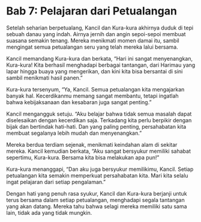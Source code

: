 # Bab 7: Pelajaran dari Petualangan

Setelah seharian berpetualang, Kancil dan Kura-kura akhirnya duduk di tepi sebuah danau yang indah. Airnya jernih dan angin sepoi-sepoi membuat suasana semakin tenang. Mereka menikmati momen damai itu, sambil mengingat semua petualangan seru yang telah mereka lalui bersama.

Kancil memandang Kura-kura dan berkata, “Hari ini sangat menyenangkan, Kura-kura! Kita berhasil menghadapi berbagai tantangan, dari Harimau yang lapar hingga buaya yang mengerikan, dan kini kita bisa bersantai di sini sambil menikmati hasil panen.”

Kura-kura tersenyum, “Ya, Kancil. Semua petualangan kita mengajarkan banyak hal. Kecerdikanmu memang sangat membantu, tetapi ingatlah bahwa kebijaksanaan dan kesabaran juga sangat penting.”

Kancil mengangguk setuju. “Aku belajar bahwa tidak semua masalah dapat diselesaikan dengan kecerdikan saja. Terkadang kita perlu berpikir dengan bijak dan bertindak hati-hati. Dan yang paling penting, persahabatan kita membuat segalanya lebih mudah dan menyenangkan.”

Mereka berdua terdiam sejenak, menikmati keindahan alam di sekitar mereka. Kancil kemudian berkata, “Aku sangat bersyukur memiliki sahabat sepertimu, Kura-kura. Bersama kita bisa melakukan apa pun!”

Kura-kura menanggapi, “Dan aku juga bersyukur memilikimu, Kancil. Setiap petualangan kita semakin memperkuat persahabatan kita. Mari kita selalu ingat pelajaran dari setiap pengalaman.”

Dengan hati yang penuh rasa syukur, Kancil dan Kura-kura berjanji untuk terus bersama dalam setiap petualangan, menghadapi segala tantangan yang akan datang. Mereka tahu bahwa selagi mereka memiliki satu sama lain, tidak ada yang tidak mungkin.